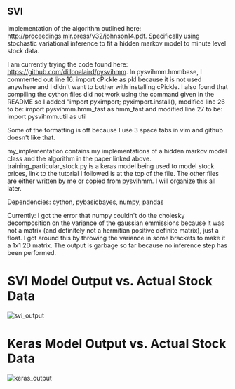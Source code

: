 ## SVI
Implementation of the algorithm outlined here: http://proceedings.mlr.press/v32/johnson14.pdf. Specifically using stochastic variational inference to fit a hidden markov model to minute level stock data.

I am currently trying the code found here: https://github.com/dillonalaird/pysvihmm. In pysvihmm.hmmbase, I commented out line 16: import cPickle as pkl because it is not used anywhere and I didn't want to bother with installing cPickle. I also found that compiling the cython files did not work using the command given in the README so I added "import pyximport; pyximport.install(), modified line 26 to be: import pysvihmm.hmm_fast as hmm_fast and modified line 27 to be: import pysvihmm.util as util

Some of the formatting is off because I use 3 space tabs in vim and github doesn't like that.

my_implementation contains my implementations of a hidden markov model class and the algorithm in the paper linked above.
training_particular_stock.py is a keras model being used to model stock prices, link to the tutorial I followed is at the top of the file. The other files are either written by me or copied from pysvihmm. I will organize this all later.

Dependencies: cython, pybasicbayes, numpy, pandas

Currently: I got the error that numpy couldn't do the cholesky decomposition on the variance of the gaussian emmissions because it was not a matrix (and definitely not a hermitian positive definite matrix), just a float. I got around this by throwing the variance in some brackets to make it a 1x1 2D matrix. The output is garbage so far because no inference step has been performed.

# SVI Model Output vs. Actual Stock Data
![svi_output](https://user-images.githubusercontent.com/17442830/29154144-f8bd8bfa-7d57-11e7-8b29-ffb08ed9f72a.png)

# Keras Model Output vs. Actual Stock Data
![keras_output](https://user-images.githubusercontent.com/17442830/29154335-67e9913a-7d59-11e7-9032-5b65b556e62f.png)
